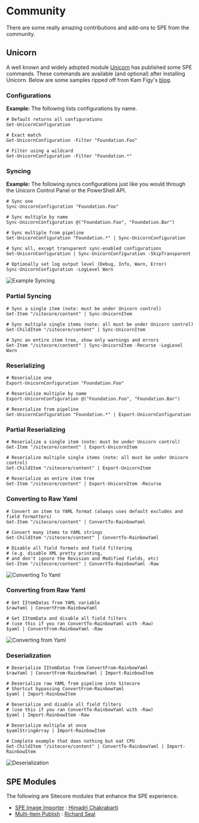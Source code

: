# Community

There are some really amazing contributions and add-ons to SPE from the community.

## Unicorn

A well known and widely adopted module [Unicorn](https://github.com/SitecoreUnicorn/Unicorn) has published some SPE commands. These commands are available \(and optional\) after installing Unicorn. Below are some samples ripped off from Kam Figy's [blog](https://kamsar.net/index.php/2017/02/Unicorn-4-Preview-Part-2-SPE-Support/).

### Configurations

**Example:** The following lists configurations by name.

```text
# Default returns all configurations
Get-UnicornConfiguration

# Exact match
Get-UnicornConfiguration -Filter "Foundation.Foo"

# Filter using a wildcard
Get-UnicornConfiguration -Filter "Foundation.*"
```

### Syncing

**Example:** The following syncs configurations just like you would through the Unicorn Control Panel or the PowerShell API.

```text
# Sync one
Sync-UnicornConfiguration "Foundation.Foo"

# Sync multiple by name
Sync-UnicornConfiguration @("Foundation.Foo", "Foundation.Bar")

# Sync multiple from pipeline
Get-UnicornConfiguration "Foundation.*" | Sync-UnicornConfiguration

# Sync all, except transparent sync-enabled configurations
Get-UnicornConfiguration | Sync-UnicornConfiguration -SkipTransparent

# Optionally set log output level (Debug, Info, Warn, Error)
Sync-UnicornConfiguration -LogLevel Warn
```

![Example Syncing](https://user-images.githubusercontent.com/933163/50114210-9ccaac00-0209-11e9-9241-2738b50b1f75.png)

### Partial Syncing

```text
# Sync a single item (note: must be under Unicorn control)
Get-Item "/sitecore/content" | Sync-UnicornItem

# Sync multiple single items (note: all must be under Unicorn control)
Get-ChildItem "/sitecore/content" | Sync-UnicornItem 

# Sync an entire item tree, show only warnings and errors
Get-Item "/sitecore/content" | Sync-UnicornItem -Recurse -LogLevel Warn
```

### Reserializing

```text
# Reserialize one
Export-UnicornConfiguration "Foundation.Foo"

# Reserialize multiple by name
Export-UnicornConfiguration @("Foundation.Foo", "Foundation.Bar")

# Reserialize from pipeline
Get-UnicornConfiguration "Foundation.*" | Export-UnicornConfiguration
```

### Partial Reserializing

```text
# Reserialize a single item (note: must be under Unicorn control)
Get-Item "/sitecore/content" | Export-UnicornItem

# Reserialize multiple single items (note: all must be under Unicorn control)
Get-ChildItem "/sitecore/content" | Export-UnicornItem 

# Reserialize an entire item tree
Get-Item "/sitecore/content" | Export-UnicornItem -Recurse
```

### Converting to Raw Yaml

```text
# Convert an item to YAML format (always uses default excludes and field formatters)
Get-Item "/sitecore/content" | ConvertTo-RainbowYaml

# Convert many items to YAML strings
Get-ChildItem "/sitecore/content" | ConvertTo-RainbowYaml

# Disable all field formats and field filtering
# (e.g. disable XML pretty printing,
# and don't ignore the Revision and Modified fields, etc)
Get-Item "/sitecore/content" | ConvertTo-RainbowYaml -Raw
```

![Converting To Yaml](https://user-images.githubusercontent.com/933163/50114470-32663b80-020a-11e9-917c-6707e85524dd.png)

### Converting from Raw Yaml

```text
# Get IItemDatas from YAML variable
$rawYaml | ConvertFrom-RainbowYaml

# Get IItemData and disable all field filters
# (use this if you ran ConvertTo-RainbowYaml with -Raw)
$yaml | ConvertFrom-RainbowYaml -Raw
```

![Converting from Yaml](https://user-images.githubusercontent.com/933163/50114544-5cb7f900-020a-11e9-90a7-f5b834eb7285.png)

### Deserialization

```text
# Deserialize IItemDatas from ConvertFrom-RainbowYaml
$rawYaml | ConvertFrom-RainbowYaml | Import-RainbowItem

# Deserialize raw YAML from pipeline into Sitecore 
# Shortcut bypassing ConvertFrom-RainbowYaml
$yaml | Import-RainbowItem

# Deserialize and disable all field filters
# (use this if you ran ConvertTo-RainbowYaml with -Raw)
$yaml | Import-RainbowItem -Raw

# Deserialize multiple at once
$yamlStringArray | Import-RainbowItem

# Complete example that does nothing but eat CPU
Get-ChildItem "/sitecore/content" | ConvertTo-RainbowYaml | Import-RainbowItem
```

![Deserialization](https://user-images.githubusercontent.com/933163/50114603-8bce6a80-020a-11e9-8876-2df4d24e5443.png)

## SPE Modules

The following are Sitecore modules that enhance the SPE experience.

* [SPE Image Importer](https://marketplace.sitecore.net/en/Modules/S/SPE_Image_Uploader_Module10.aspx) : [Himadri Chakrabarti](https://twitter.com/himadric)
* [Multi-Item Publish](https://www.sitecorenutsbolts.net/2015/12/14/Multi-Item-Publish-with-Sitecore-Powershell-Extensions/) : [Richard Seal](https://twitter.com/rich_seal)

